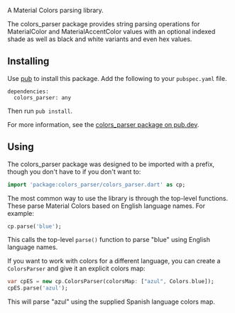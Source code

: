 A Material Colors parsing library.

The colors_parser package provides string parsing operations for
MaterialColor and MaterialAccentColor values with an optional indexed
shade as well as black and white variants and even hex values.

## Installing ##

Use [pub][] to install this package. Add the following to your
`pubspec.yaml` file.

    dependencies:
      colors_parser: any

Then run `pub install`.

For more information, see the [colors_parser package on pub.dev][pkg].

[pub]: http://pub.dev
[pkg]: http://pub.dev/packages/colors_parser

## Using

The colors_parser package was designed to be imported with a prefix,
though you don't have to if you don't want to:

```dart
import 'package:colors_parser/colors_parser.dart' as cp;
```

The most common way to use the library is through the top-level functions.
These parse Material Colors based on English language names. For example:

```dart
cp.parse('blue');
```

This calls the top-level `parse()` function to parse "blue" using
English language names.

If you want to work with colors for a different language, you can create a
`ColorsParser` and give it an explicit colors map:

```dart
var cpES = new cp.ColorsParser(colorsMap: ["azul", Colors.blue]);
cpES.parse('azul');
```

This will parse "azul" using the supplied Spanish language colors map.
